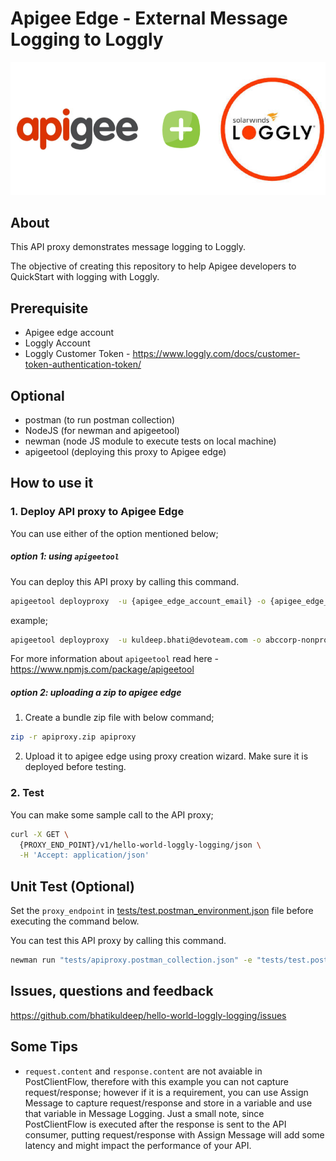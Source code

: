 # Apigee Edge - External Message Logging to Loggly

![Apigee Edge + Loggly](docs/images/apigee-loggly.png)
## About
This API proxy demonstrates message logging to Loggly.

The objective of creating this repository to help Apigee developers to QuickStart with logging with Loggly.   

## Prerequisite
- Apigee edge account
- Loggly Account
- Loggly Customer Token - https://www.loggly.com/docs/customer-token-authentication-token/

## Optional
- postman (to run postman collection)
- NodeJS (for newman and apigeetool)
- newman (node JS module to execute tests on local machine)
- apigeetool (deploying this proxy to Apigee edge)

## How to use it

### 1. Deploy API proxy to Apigee Edge
You can use either of the option mentioned below;
##### option 1: using `apigeetool`
You can deploy this API proxy by calling this command.

```bash
apigeetool deployproxy  -u {apigee_edge_account_email} -o {apigee_edge_org_name}  -e {environment_name} -n {proxy_name} -d . --verbose --debug
```
example; 
```bash
apigeetool deployproxy  -u kuldeep.bhati@devoteam.com -o abccorp-nonprod  -e test -n hello-world-loggly-logging -d . --verbose --debug
```
For more information about `apigeetool` read here - https://www.npmjs.com/package/apigeetool

##### option 2: uploading a zip to apigee edge

1. Create a bundle zip file with below command;
```bash 
zip -r apiproxy.zip apiproxy
```

2. Upload it to apigee edge using proxy creation wizard.
Make sure it is deployed before testing.

### 2. Test
You can make some sample call to the API proxy;
```bash
curl -X GET \
  {PROXY_END_POINT}/v1/hello-world-loggly-logging/json \
  -H 'Accept: application/json'
```


## Unit Test (Optional)
Set the `proxy_endpoint` in [tests/test.postman_environment.json](tests/test.postman_environment.json) file before executing the command below.

You can test this API proxy by calling this command.
```bash
newman run "tests/apiproxy.postman_collection.json" -e "tests/test.postman_environment.json"
```

## Issues, questions and feedback
https://github.com/bhatikuldeep/hello-world-loggly-logging/issues

## Some Tips
- `request.content` and `response.content` are not avaiable in PostClientFlow, therefore with this example you can not capture request/response; however if it is a requirement, you can use Assign Message to capture request/response and store in a variable and use that variable in Message Logging. Just a small note, since PostClientFlow is executed after the response is sent to the API consumer, putting request/response with Assign Message will add some latency and might impact the performance of your API.

